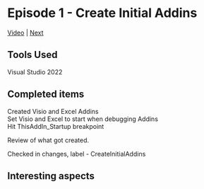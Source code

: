 # Episode 1 - Create Initial Addins

[Video]() |
[Next](episode-02-AddRibbon.md)

## Tools Used

Visual Studio 2022

## Completed items

Created Visio and Excel Addins<br>
Set Visio and Excel to start when debugging Addins<br>
Hit ThisAddIn_Startup breakpoint

Review of what got created.

Checked in changes, label - CreateInitialAddins

## Interesting aspects